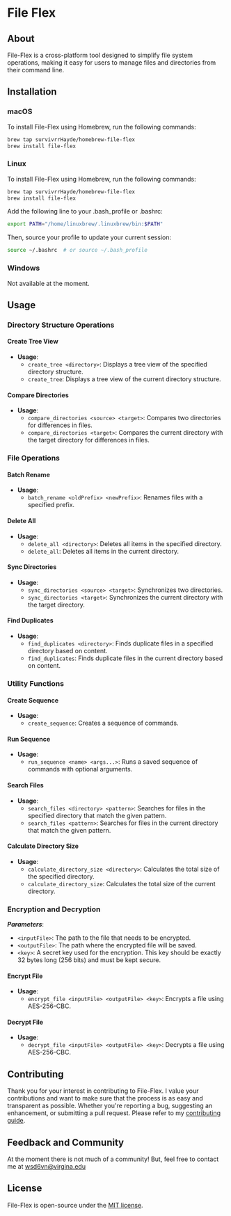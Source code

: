 # File Flex

## About

File-Flex is a cross-platform tool designed to simplify file system operations, making it easy for users to manage files and directories from their command line.
## Installation
### macOS
To install File-Flex using Homebrew, run the following commands:

```bash
brew tap survivrrHayde/homebrew-file-flex
brew install file-flex
```
### Linux
To install File-Flex using Homebrew, run the following commands:

```bash
brew tap survivrrHayde/homebrew-file-flex
brew install file-flex
```

Add the following line to your .bash_profile or .bashrc:

```bash
export PATH="/home/linuxbrew/.linuxbrew/bin:$PATH"
```

Then, source your profile to update your current session:

```bash
source ~/.bashrc  # or source ~/.bash_profile
```

### Windows
Not available at the moment.
## Usage

### Directory Structure Operations

#### Create Tree View
- **Usage**:
  - `create_tree <directory>`: Displays a tree view of the specified directory structure.
  - `create_tree`: Displays a tree view of the current directory structure.

#### Compare Directories
- **Usage**:
  - `compare_directories <source> <target>`: Compares two directories for differences in files.
  - `compare_directories <target>`: Compares the current directory with the target directory for differences in files.

### File Operations

#### Batch Rename
- **Usage**:
  - `batch_rename <oldPrefix> <newPrefix>`: Renames files with a specified prefix.

#### Delete All
- **Usage**:
  - `delete_all <directory>`: Deletes all items in the specified directory.
  - `delete_all`: Deletes all items in the current directory.

#### Sync Directories
- **Usage**:
  - `sync_directories <source> <target>`: Synchronizes two directories.
  - `sync_directories <target>`: Synchronizes the current directory with the target directory.

#### Find Duplicates
- **Usage**:
  - `find_duplicates <directory>`: Finds duplicate files in a specified directory based on content.
  - `find_duplicates`: Finds duplicate files in the current directory based on content.

### Utility Functions

#### Create Sequence
- **Usage**:
  - `create_sequence`: Creates a sequence of commands.

#### Run Sequence
- **Usage**:
  - `run_sequence <name> <args...>`: Runs a saved sequence of commands with optional arguments.

#### Search Files
- **Usage**:
  - `search_files <directory> <pattern>`: Searches for files in the specified directory that match the given pattern.
  - `search_files <pattern>`: Searches for files in the current directory that match the given pattern.

#### Calculate Directory Size
- **Usage**:
  - `calculate_directory_size <directory>`: Calculates the total size of the specified directory.
  - `calculate_directory_size`: Calculates the total size of the current directory.

### Encryption and Decryption
***Parameters***:
- `<inputFile>`: The path to the file that needs to be encrypted.
- `<outputFile>`: The path where the encrypted file will be saved.
- `<key>`: A secret key used for the encryption. This key should be exactly 32 bytes long (256 bits) and must be kept secure.

#### Encrypt File
- **Usage**:
  - `encrypt_file <inputFile> <outputFile> <key>`: Encrypts a file using AES-256-CBC.

#### Decrypt File
- **Usage**:
  - `decrypt_file <inputFile> <outputFile> <key>`: Decrypts a file using AES-256-CBC.

## Contributing

Thank you for your interest in contributing to File-Flex. I value your contributions and want to make sure that the process is as easy and transparent as possible. Whether you're reporting a bug, suggesting an enhancement, or submitting a pull request. Please refer to my [contributing guide](https://github.com/SurvivrrHayde/file-flex/blob/main/CONTRIBUTING.md).
## Feedback and Community

At the moment there is not much of a community! But, feel free to contact me at wsd6vn@virgina.edu
## License

File-Flex is open-source under the [MIT license](https://github.com/SurvivrrHayde/file-flex/blob/main/LICENSE).
